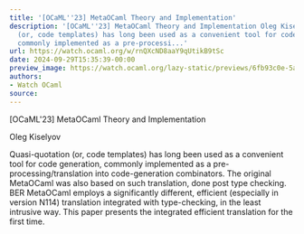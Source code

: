 ```yaml
---
title: '[OCaML''23] MetaOCaml Theory and Implementation'
description: '[OCaML''23] MetaOCaml Theory and Implementation Oleg Kiselyov Quasi-quotation
  (or, code templates) has long been used as a convenient tool for code generation,
  commonly implemented as a pre-processi...'
url: https://watch.ocaml.org/w/rnQXcND8aaY9qUtikB9tSc
date: 2024-09-29T15:35:39-00:00
preview_image: https://watch.ocaml.org/lazy-static/previews/6fb93c0e-5afe-4a67-a158-00f303af7e44.jpg
authors:
- Watch OCaml
source:
---
```


<p>[OCaML'23] MetaOCaml Theory and Implementation</p>
<p>Oleg Kiselyov</p>
<p>Quasi-quotation (or, code templates) has long been used as a convenient tool for code generation, commonly implemented as a pre-processing/translation into code-generation combinators. The original MetaOCaml was also based on such translation, done post type checking. BER MetaOCaml employs a significantly different, efficient (especially in version N114) translation integrated with type-checking, in the least intrusive way. This paper presents the integrated efficient translation for the first time.</p>

